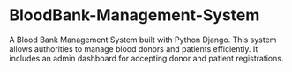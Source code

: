 # BloodBank-Management-System
A Blood Bank Management System built with Python Django. This system allows authorities to manage blood donors and patients efficiently. It includes an admin dashboard for accepting donor and patient registrations.
